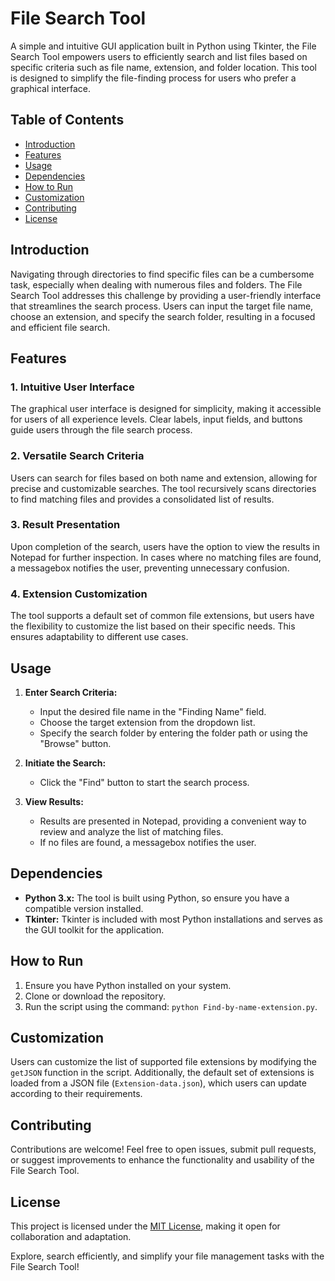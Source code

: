 # File Search Tool

A simple and intuitive GUI application built in Python using Tkinter, the File Search Tool empowers users to efficiently search and list files based on specific criteria such as file name, extension, and folder location. This tool is designed to simplify the file-finding process for users who prefer a graphical interface.

## Table of Contents
- [Introduction](#introduction)
- [Features](#features)
- [Usage](#usage)
- [Dependencies](#dependencies)
- [How to Run](#how-to-run)
- [Customization](#customization)
- [Contributing](#contributing)
- [License](#license)

## Introduction

Navigating through directories to find specific files can be a cumbersome task, especially when dealing with numerous files and folders. The File Search Tool addresses this challenge by providing a user-friendly interface that streamlines the search process. Users can input the target file name, choose an extension, and specify the search folder, resulting in a focused and efficient file search.

## Features

### 1. Intuitive User Interface
The graphical user interface is designed for simplicity, making it accessible for users of all experience levels. Clear labels, input fields, and buttons guide users through the file search process.

### 2. Versatile Search Criteria
Users can search for files based on both name and extension, allowing for precise and customizable searches. The tool recursively scans directories to find matching files and provides a consolidated list of results.

### 3. Result Presentation
Upon completion of the search, users have the option to view the results in Notepad for further inspection. In cases where no matching files are found, a messagebox notifies the user, preventing unnecessary confusion.

### 4. Extension Customization
The tool supports a default set of common file extensions, but users have the flexibility to customize the list based on their specific needs. This ensures adaptability to different use cases.

## Usage

1. **Enter Search Criteria:**
   - Input the desired file name in the "Finding Name" field.
   - Choose the target extension from the dropdown list.
   - Specify the search folder by entering the folder path or using the "Browse" button.

2. **Initiate the Search:**
   - Click the "Find" button to start the search process.

3. **View Results:**
   - Results are presented in Notepad, providing a convenient way to review and analyze the list of matching files.
   - If no files are found, a messagebox notifies the user.

## Dependencies

- **Python 3.x:** The tool is built using Python, so ensure you have a compatible version installed.
- **Tkinter:** Tkinter is included with most Python installations and serves as the GUI toolkit for the application.

## How to Run

1. Ensure you have Python installed on your system.
2. Clone or download the repository.
3. Run the script using the command: `python Find-by-name-extension.py`.

## Customization

Users can customize the list of supported file extensions by modifying the `getJSON` function in the script. Additionally, the default set of extensions is loaded from a JSON file (`Extension-data.json`), which users can update according to their requirements.

## Contributing

Contributions are welcome! Feel free to open issues, submit pull requests, or suggest improvements to enhance the functionality and usability of the File Search Tool.

## License

This project is licensed under the [MIT License](LICENSE), making it open for collaboration and adaptation.

Explore, search efficiently, and simplify your file management tasks with the File Search Tool!
